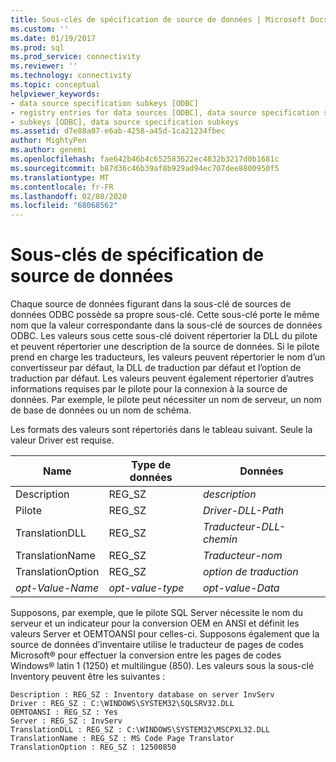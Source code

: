 ```yaml
---
title: Sous-clés de spécification de source de données | Microsoft Docs
ms.custom: ''
ms.date: 01/19/2017
ms.prod: sql
ms.prod_service: connectivity
ms.reviewer: ''
ms.technology: connectivity
ms.topic: conceptual
helpviewer_keywords:
- data source specification subkeys [ODBC]
- registry entries for data sources [ODBC], data source specification subkeys
- subkeys [ODBC], data source specification subkeys
ms.assetid: d7e88a07-e6ab-4258-a45d-1ca21234fbec
author: MightyPen
ms.author: genemi
ms.openlocfilehash: fae642b46b4c652583622ec4832b3217d0b1681c
ms.sourcegitcommit: b87d36c46b39af8b929ad94ec707dee8800950f5
ms.translationtype: MT
ms.contentlocale: fr-FR
ms.lasthandoff: 02/08/2020
ms.locfileid: "68068562"
---
```

# <a name="data-source-specification-subkeys"></a>Sous-clés de spécification de source de données
Chaque source de données figurant dans la sous-clé de sources de données ODBC possède sa propre sous-clé. Cette sous-clé porte le même nom que la valeur correspondante dans la sous-clé de sources de données ODBC. Les valeurs sous cette sous-clé doivent répertorier la DLL du pilote et peuvent répertorier une description de la source de données. Si le pilote prend en charge les traducteurs, les valeurs peuvent répertorier le nom d’un convertisseur par défaut, la DLL de traduction par défaut et l’option de traduction par défaut. Les valeurs peuvent également répertorier d’autres informations requises par le pilote pour la connexion à la source de données. Par exemple, le pilote peut nécessiter un nom de serveur, un nom de base de données ou un nom de schéma.  
  
 Les formats des valeurs sont répertoriés dans le tableau suivant. Seule la valeur Driver est requise.  
  
|Name|Type de données|Données|  
|----------|---------------|----------|  
|Description|REG_SZ|*description*|  
|Pilote|REG_SZ|*Driver-DLL-Path*|  
|TranslationDLL|REG_SZ|*Traducteur-DLL-chemin*|  
|TranslationName|REG_SZ|*Traducteur-nom*|  
|TranslationOption|REG_SZ|*option de traduction*|  
|*opt-Value-Name*|*opt-value-type*|*opt-value-Data*|  
  
 Supposons, par exemple, que le pilote SQL Server nécessite le nom du serveur et un indicateur pour la conversion OEM en ANSI et définit les valeurs Server et OEMTOANSI pour celles-ci. Supposons également que la source de données d’inventaire utilise le traducteur de pages de codes Microsoft® pour effectuer la conversion entre les pages de codes Windows® latin 1 (1250) et multilingue (850). Les valeurs sous la sous-clé Inventory peuvent être les suivantes :  
  
```  
Description : REG_SZ : Inventory database on server InvServ  
Driver : REG_SZ : C:\WINDOWS\SYSTEM32\SQLSRV32.DLL  
OEMTOANSI : REG_SZ : Yes  
Server : REG_SZ : InvServ  
TranslationDLL : REG_SZ : C:\WINDOWS\SYSTEM32\MSCPXL32.DLL  
TranslationName : REG_SZ : MS Code Page Translator  
TranslationOption : REG_SZ : 12500850  
```
